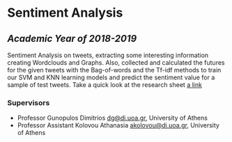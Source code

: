 # Sentiment Analysis

## _Academic Year of 2018-2019_

Sentiment Analysis on tweets, extracting some interesting information creating Wordclouds and Graphs. Also, collected and calculated the futures for the given tweets with the Bag-of-words and the Tf-idf methods to train our SVM and KNN learning models and predict the sentiment value for a sample of test tweets.
Take a quick look at the research sheet [a link](https://github.com/user/repo/blob/branch/other_file.md)

### Supervisors

* Professor Gunopulos Dimitrios <dg@di.uoa.gr>, University of Athens
* Professor Assistant Kolovou Athanasia <akolovou@di.uoa.gr>, University of Athens
